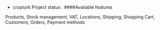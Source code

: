 - cropturk
Project status :
####Available features

Products,
Stock management,
VAT,
Locations,
Shipping,
Shopping Cart,
Customers,
Orders,
Payment methods
